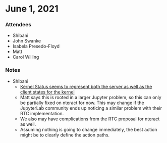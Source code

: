 # June 1, 2021

### Attendees
- Shibani
- John Swanke
- Isabela Presedo-Floyd
- Matt
- Carol Willing

### Notes
- Shibani
    - [Kernel Status seems to represent both the server as well as the client states for the kernel](https://github.com/nteract/nteract/discussions/5552) 
    - Matt says this is rooted in a larger Jupyter problem, so this can only be partially fixed on nteract for now. This may change if the JupyterLab community ends up noticing a similar problem with their RTC implementation.
    - We also may have complications from the RTC proposal for nteract as well. 
    - Assuming nothing is going to change immediately, the best action might be to clearly define the action paths.
